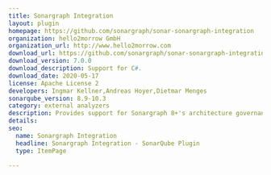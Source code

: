 ```yaml
---
title: Sonargraph Integration
layout: plugin
homepage: https://github.com/sonargraph/sonar-sonargraph-integration
organization: hello2morrow GmbH
organization_url: http://www.hello2morrow.com
download_url: https://github.com/sonargraph/sonar-sonargraph-integration/releases/download/Release-7.0.0/sonar-sonargraph-integration-7.0.0.jar
download_version: 7.0.0
download_description: Support for C#.
download_date: 2020-05-17
license: Apache License 2
developers: Ingmar Kellner,Andreas Hoyer,Dietmar Menges
sonarqube_version: 8.9-10.3
category: external analyzers
description: Provides support for Sonargraph 8+'s architecture governance features, accompanied by metrics about cyclic dependencies and other structural aspects.
details: 
seo:
  name: Sonargraph Integration
  headline: Sonargraph Integration - SonarQube Plugin
  type: ItemPage

---
```

